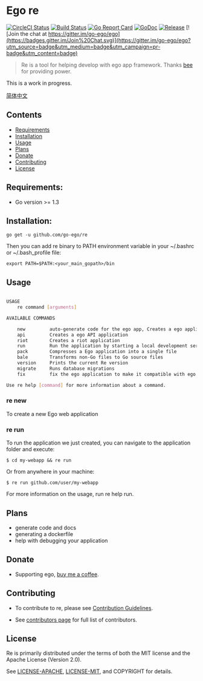 # Ego re
<!--<img align="right" src="https://raw.githubusercontent.com/go-ego/ego/master/logo.jpg">-->
<!--[![Build Status](https://travis-ci.org/go-ego/ego.svg)](https://travis-ci.org/go-ego/ego)
[![codecov](https://codecov.io/gh/go-ego/ego/branch/master/graph/badge.svg)](https://codecov.io/gh/go-ego/ego)-->
<!--<a href="https://circleci.com/gh/go-ego/ego/tree/dev"><img src="https://img.shields.io/circleci/project/go-ego/ego/dev.svg" alt="Build Status"></a>-->
[![CircleCI Status](https://circleci.com/gh/go-ego/re.svg?style=shield)](https://circleci.com/gh/go-ego/re)
[![Build Status](https://travis-ci.org/go-ego/re.svg)](https://travis-ci.org/go-ego/re)
[![Go Report Card](https://goreportcard.com/badge/github.com/go-ego/re)](https://goreportcard.com/report/github.com/go-ego/re)
[![GoDoc](https://godoc.org/github.com/go-ego/re?status.svg)](https://godoc.org/github.com/go-ego/re)
[![Release](https://github-release-version.herokuapp.com/github/go-ego/re/release.svg?style=flat)](https://github.com/go-ego/re/releases/latest)
[![Join the chat at https://gitter.im/go-ego/ego](https://badges.gitter.im/Join%20Chat.svg)](https://gitter.im/go-ego/ego?utm_source=badge&utm_medium=badge&utm_campaign=pr-badge&utm_content=badge)
<!--<a href="https://github.com/go-ego/ego/releases"><img src="https://img.shields.io/badge/%20version%20-%206.0.0%20-blue.svg?style=flat-square" alt="Releases"></a>-->
  
  >Re is a tool for helping develop with ego app framework. Thanks [bee](https://github.com/beego/bee) for providing power.

This is a work in progress.

[简体中文](https://github.com/go-ego/re/blob/master/README_zh.md)

## Contents
- [Requirements](#requirements)
- [Installation](#installation)
- [Usage](#usage)
- [Plans](#plans)
- [Donate](#donate)
- [Contributing](#contributing)
- [License](#license)

## Requirements:

- Go version >= 1.3

## Installation:
```
go get -u github.com/go-ego/re 
```
Then you can add re binary to PATH environment variable in your ~/.bashrc or ~/.bash_profile file:

```
export PATH=$PATH:<your_main_gopath>/bin
````
## Usage

```sh

USAGE
    re command [arguments]

AVAILABLE COMMANDS

    new         auto-generate code for the ego app, Creates a ego application
    api         Creates a ego API application
    riot        Creates a riot application
    run         Run the application by starting a local development server
    pack        Compresses a Ego application into a single file
    bale        Transforms non-Go files to Go source files
    version     Prints the current Re version
    migrate     Runs database migrations
    fix         fix the ego application to make it compatible with ego 1.0

Use re help [command] for more information about a command.

```

### re new 

To create a new Ego web application

### re run

To run the application we just created, you can navigate to the application folder and execute:
```
$ cd my-webapp && re run
```
Or from anywhere in your machine:
```
$ re run github.com/user/my-webapp
```
For more information on the usage, run re help run.

## Plans
- generate code and docs
- generating a dockerfile
- help with debugging your application

## Donate
- Supporting ego, [buy me a coffee](https://github.com/go-vgo/buy-me-a-coffee).
## Contributing

- To contribute to re, please see [Contribution Guidelines](https://github.com/go-ego/re/blob/master/CONTRIBUTING.md).

- See [contributors page](https://github.com/go-ego/re/graphs/contributors) for full list of contributors.

## License

Re is primarily distributed under the terms of both the MIT license and the Apache License (Version 2.0).

See [LICENSE-APACHE](http://www.apache.org/licenses/LICENSE-2.0), [LICENSE-MIT](https://github.com/go-ego/ego/blob/master/LICENSE), and COPYRIGHT for details.